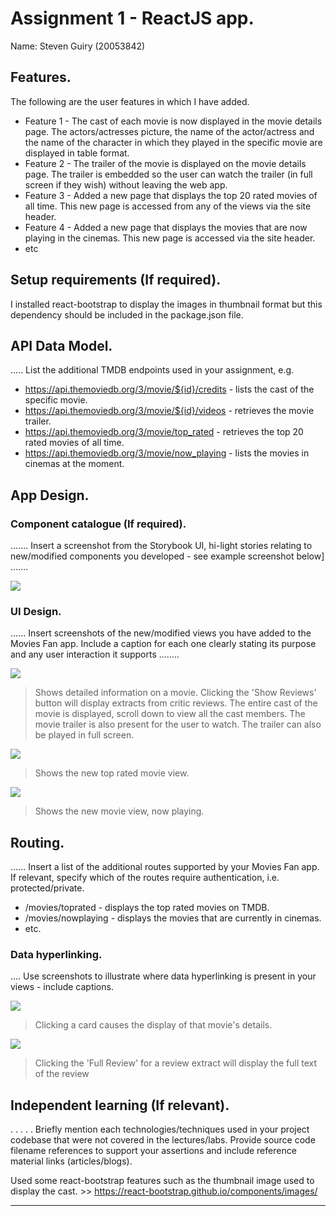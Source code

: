 # Assignment 1 - ReactJS app.

Name: Steven Guiry (20053842)

## Features.

The following are the user features in which I have added.
 
 + Feature 1 - The cast of each movie is now displayed in the movie details page. The actors/actresses picture, the name of the actor/actress and the name of the character in which they played in the specific movie are displayed in table format.
 + Feature 2 - The trailer of the movie is displayed on the movie details page. The trailer is embedded so the user can watch the trailer (in full screen if they wish) without leaving the web app. 
 + Feature 3 - Added a new page that displays the top 20 rated movies of all time. This new page is accessed from any of the views via the site header.
 + Feature 4 - Added a new page that displays the movies that are now playing in the cinemas. This new page is accessed via the site header.
 + etc

## Setup requirements (If required).

I installed react-bootstrap to display the images in thumbnail format but this dependency should be included in the package.json file.

## API Data Model.

..... List the additional TMDB endpoints used in your assignment, e.g.

+ https://api.themoviedb.org/3/movie/${id}/credits - lists the cast of the specific movie.
+ https://api.themoviedb.org/3/movie/${id}/videos - retrieves the movie trailer.
+ https://api.themoviedb.org/3/movie/top_rated - retrieves the top 20 rated movies of all time. 
+ https://api.themoviedb.org/3/movie/now_playing - lists the movies in cinemas at the moment.

## App Design.

### Component catalogue (If required).

....... Insert a screenshot from the Storybook UI, hi-light stories relating to new/modified components you developed - see example screenshot below] .......

![][stories]

### UI Design.

...... Insert screenshots of the new/modified views you have added to the Movies Fan app. Include a caption for each one clearly stating its purpose and any user interaction it supports ........

![][movieDetail]
>Shows detailed information on a movie. Clicking the 'Show Reviews' button will display extracts from critic reviews. The entire cast of the movie is displayed, scroll down to view all the cast members. The movie trailer is also present for the user to watch. The trailer can also be played in full screen.

![][topRated]
>Shows the new top rated movie view.

![][nowPlaying]
>Shows the new movie view, now playing.

## Routing.

...... Insert a list of the additional routes supported by your Movies Fan app. If relevant, specify which of the routes require authentication, i.e. protected/private.

+ /movies/toprated - displays the top rated movies on TMDB.
+ /movies/nowplaying - displays the movies that are currently in cinemas. 
+ etc.

### Data hyperlinking.

.... Use screenshots to illustrate where data hyperlinking is present in your views - include captions.

![][cardLink]
> Clicking a card causes the display of that movie's details.

![][reviewLink]
>Clicking the 'Full Review' for a review extract will display the full text of the review

## Independent learning (If relevant).

. . . . . Briefly mention each technologies/techniques used in your project codebase that were not covered in the lectures/labs. Provide source code filename references to support your assertions and include reference material links (articles/blogs).

Used some react-bootstrap features such as the thumbnail image used to display the cast. >> https://react-bootstrap.github.io/components/images/

---------------------------------

[model]: ./data.jpg
[movieDetail]: ./public/credits-trailer_view.png
[review]: ./public/review.png
[reviewLink]: ./public/reviewLink.png
[cardLink]: ./public/cardLink.png
[stories]: ./public/storybook.png
[topRated]: ./public/topRatedView.png
[nowPlaying]: ./public/nowplayingView.png

